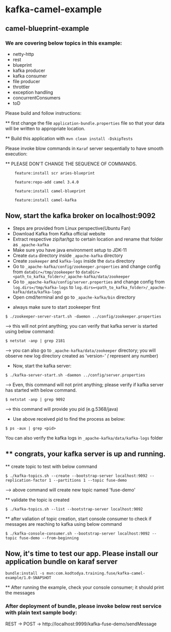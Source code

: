 # kafka-camel-example
## camel-blueprint-example
### We are covering below topics in this example:
- netty-http
- rest
- blueprint
- kafka producer
- kafka consumer
- file producer
- throttler
- exception handling
- concurrentConsumers
- toD

Please build and follow instructions:

** first change the file `application-bundle.properties` file so that your data will be written to appropriate location.

** Build this application with `mvn clean install -DskipTests`

Please invoke blow commands in `Karaf` server sequentially to have smooth execution:

** PLEASE DON'T CHANGE THE SEQUENCE OF COMMANDS.
```
    feature:install scr aries-blueprint

    feature:repo-add camel 3.4.0

    feature:install camel-blueprint

    feature:install camel-kafka
```

## Now, start the kafka broker on localhost:9092

- Steps are provided from Linux perspective(Ubuntu Fan)
- Download Kafka from Kafka official website
- Extract respective zip/tar/tgz to certain location and rename that folder as `_apache-kafka`
- Make sure you have java environment setup to JDK-11
- Create `data` directory inside `_apache-kafka` directory
- Create `zookeeper` and `kafka-logs` inside the `data` directory
- Go to `_apache-kafka/config/zookeeper.properties` and change config from `dataDir=/tmp/zookeeper` to `dataDir=<path_to_kafka_folder>/_apache-kafka/data/zookeeper`
- Go to `_apache-kafka/config/server.properties` and change config from `log.dirs=/tmp/kafka-logs` to `log.dirs=<path_to_kafka_folder>/_apache-kafka/data/kafka-logs`
- Open cmd/terminal and go to `_apache-kafka/bin` directory

* always make sure to start zookeeper first
```
$ ./zookeeper-server-start.sh -daemon ../config/zookeeper.properties
```
--> this will not print anything; you can verify that kafka server is started using below command:
```
$ netstat -anp | grep 2181
```
--> you can also go to `_apache-kafka/data/zookeeper` directory; you will observe new log directory created as 'version-*' (* represent any number)

* Now, start the kafka server:
```
$ ./kafka-server-start.sh -daemon ../config/server.properties
```
--> Even, this command will not print anything; please verify if kafka server has started with below command.
```
$ netstat -anp | grep 9092
```
--> this command will provide you pid (e.g.5368/java)

* Use above received pid to find the process as below:
```
$ ps -aux | grep <pid>
```

You can also verify the kafka logs in `_apache-kafka/data/kafka-logs` folder

** congrats, your kafka server is up and running.
-----------------------------------------------------------------------------------------------------------------------------

** create topic to test with below command
```
$ ./kafka-topics.sh --create --bootstrap-server localhost:9092 --replication-factor 1 --partitions 1 --topic fuse-demo
```
--> above command will create new topic named 'fuse-demo'

** validate the topic is created
```
$ ./kafka-topics.sh --list --bootstrap-server localhost:9092
```

** after valiation of topic creation, start console consumer to check if messages are reaching to kafka using below command
```
$ ./kafka-console-consumer.sh --bootstrap-server localhost:9092 --topic fuse-demo --from-beginning
```

## Now, it's time to test our app. Please install our application bundle on karaf server 
```
bundle:install -s mvn:com.kodtodya.training.fuse/kafka-camel-example/1.0-SNAPSHOT
```

** After running the example, check your console consumer; it should print the messages


### After deployment of bundle, please invoke below rest service with plain text sample body:

REST -> POST -> http://localhost:9999/kafka-fuse-demo/sendMessage
